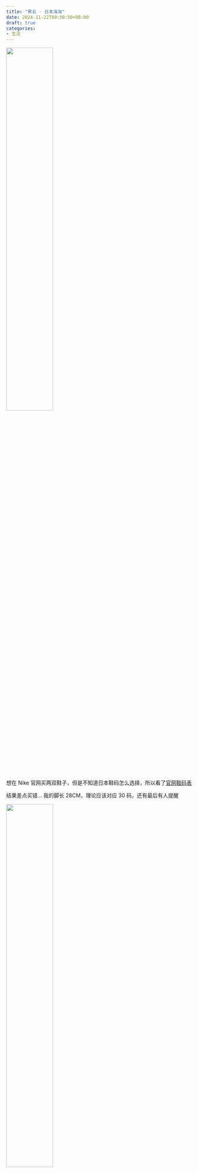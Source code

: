 ```yaml
---
title: "黑五 · 日本海淘"
date: 2024-11-22T09:50:50+08:00
draft: true
categories: 
- 生活
---
```


<img src="/images/AIR+JORDAN+1+MID+SE.jpeg" width="50%">

想在 Nike 官网买两双鞋子，但是不知道日本鞋码怎么选择，所以看了[官网鞋码表](https://www.nike.com/jp/en/size-fit/mens-footwear)

结果差点买错... 我的脚长 28CM，理论应该对应 30 码，还有最后有人提醒

<img src="/images/NikeJP-官网鞋码表.png" width="50%">

最后还是看了小红书总结，买了 JP27.5